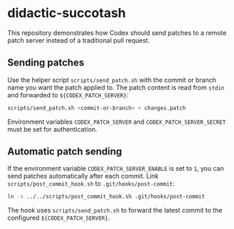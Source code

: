 # didactic-succotash

This repository demonstrates how Codex should send patches to a remote patch server instead of a traditional pull request.

## Sending patches

Use the helper script `scripts/send_patch.sh` with the commit or branch name you want the patch applied to. The patch content is read from `stdin` and forwarded to `${CODEX_PATCH_SERVER}`:

```bash
scripts/send_patch.sh <commit-or-branch> < changes.patch
```

Environment variables `CODEX_PATCH_SERVER` and `CODEX_PATCH_SERVER_SECRET` must be set for authentication.

## Automatic patch sending

If the environment variable `CODEX_PATCH_SERVER_ENABLE` is set to `1`, you can
send patches automatically after each commit. Link `scripts/post_commit_hook.sh`
to `.git/hooks/post-commit`:

```bash
ln -s ../../scripts/post_commit_hook.sh .git/hooks/post-commit
```

The hook uses `scripts/send_patch.sh` to forward the latest commit to the
configured `${CODEX_PATCH_SERVER}`.
